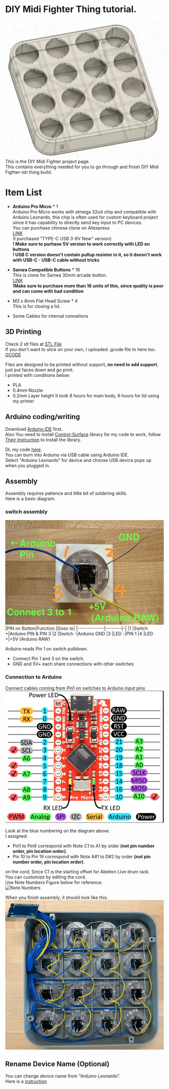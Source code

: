 # DIY Midi Fighter Thing tutorial.  

![Main Image](https://github.com/loutlot/DIYMidiFighter/blob/main/ReadMeImages/%E3%82%B9%E3%82%AF%E3%83%AA%E3%83%BC%E3%83%B3%E3%82%B7%E3%83%A7%E3%83%83%E3%83%88%202023-11-11%2021.03.22.png?raw=true)  
This is the DIY Midi Fighter project page.  
This contains everything needed for you to go through and finish DIY Midi Fighter-ish thing build.  
  
# Item List  
  
 - **Arduino Pro Micro** * 1  
Arduino Pro Micro works with atmega 32u4 chip and compatible with Arduino Leonardo, this chip is often used for custom keyboard project since it has capability to directly send key input to PC devices.  
You can purchase chinese clone on Aliexpress  
[LINK](https://aliexpress.com/item/1005001622051348.html)  
 (I purchased "TYPE-C USB 3-6V New" version)  
**! Make sure to purhase 5V version to work correctly with LED on buttons**  
**! USB C version doesn't contain pullup resistor in it, so it doesn't work with USB-C - USB-C cable without tricks**  
  
 - **Sanwa Compatible Buttons** * 16  
 This is clone for Sanwa 30mm arcade button.  
 [LINK](https://aliexpress.com/item/4001077002366.html)  
 **!Make sure to purchase more than 16 units of this, since quality is poor and can come with bad condition**  

 - M3 x 8mm Flat Head Screw * 4  
This is for closing a lid.

 - Some Cables for internal connetions  
   
## 3D Printing  
Check 2 stl files at [STL File](https://github.com/loutlot/DIYMidiFighter/tree/main/stl)  
If you don't want to slice on your own, I uploaded .gcode file to here too. [GCODE](https://github.com/loutlot/DIYMidiFighter/tree/main/gcode)  
  
Files are designed to be printed without support, **no need to add support**, just put faces down and go print.  
I printed with conditions below:  
 - PLA
 - 0.4mm Nozzle
 - 0.2mm Layer height
It took 8 hours for main body, 6 hours for lid using my printer  
  
## Arduino coding/writing
Download [Arduino IDE](https://www.arduino.cc/en/software) first.  
Also You need to install [Control-Surface](https://github.com/tttapa/Control-Surface) library for my code to work, follow [Their Instruction](https://tttapa.github.io/Control-Surface-doc/Doxygen/d8/da8/md_pages_Installation.html) to install the library.  

DL my code [here]().  
You can burn into Arduino via USB cable using Arduino IDE.  
Select "Arduino Leonardo" for device and choose USB device pops up when you plugged in.  

## Assembly
Assembly requires patience and little bit of soldering skills.  
Here is a basic diagram.  

### switch assembly
![image switch](https://github.com/loutlot/DIYMidiFighter/blob/main/ReadMeImages/IMG_9022.png?raw=true)  
|PIN on Button|Function    |Goes to|
|-------------|--------|-|
|1            |Switch +|Arduino PIN & PIN 3
|2            |Switch -|Arduino GND
|3            |LED -|PIN 1
|4            |LED +|+5V (Arduino RAW)
  
Arduino reads Pin 1 on switch pulldown.  
 - Connect Pin 1 and 3 on the switch.
 - GND and 5V+ each share connections with other switches
  
### Connection to Arduino 
Connect cables coming from Pin1 on switches to Arduino input pins  
![Arduino Pinassign](https://github.com/loutlot/DIYMidiFighter/blob/main/ReadMeImages/https___qiita-image-store.s3.amazonaws.com_0_40627_2b9967d7-6d4f-7c6a-2dd0-223cabad3a29.png?raw=true)  
  
Look at the blue numbering on the diagram above.  
I assigned:  
 - Pin1 to Pin9 correspond with Note C1 to A1 by order **(not pin number order, pin location order)**.
 - Pin 10 to Pin 19 correspond with Note A#1 to D#2 by order **(not pin number order, pin location order)**. 
  
on the cord, Since C1 is the starting offset for Ableton Live drum rack.  
You can customize by editing the cord.  
Use Note Numbers Figure below for reference:  
![Note Numbers](https://djip.co/w/wp-content/uploads/drupal/blog/logic-midi-note-numbers.png)
  
When you finish assembly, it should look like this.  
![image finished](https://github.com/loutlot/DIYMidiFighter/blob/main/ReadMeImages/%E3%82%B9%E3%82%AF%E3%83%AA%E3%83%BC%E3%83%B3%E3%82%B7%E3%83%A7%E3%83%83%E3%83%88%202023-11-13%204.00.38.png?raw=true)  
  
## Rename Device Name (Optional)
You can change device name from "Arduino Leonardo".  
Here is a [instruction](https://liveelectronics.musinou.net/MIDIdeviceName.php)  
